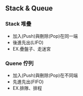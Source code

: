 ## Stack & Queue
### Stack 堆疊
* 加入(Push)與刪除(Pop)在同一端
* 後進先出(LIFO)
* EX.疊盤子、走迷宮

### Quene 佇列
* 加入(Push)與刪除(Pop)在不同端
* 先進先出(FIFO)
* EX.排隊、排程
